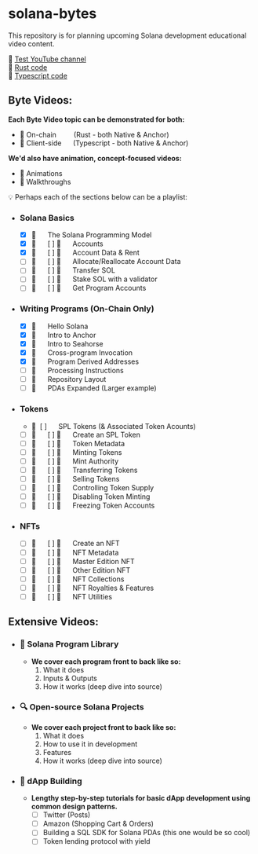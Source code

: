 # solana-bytes
This repository is for planning upcoming Solana development educational video content.

:movie_camera: [Test YouTube channel](https://www.youtube.com/channel/UCcP7lAKS6XOL_cczIfEqcHQ)   
:crab: [Rust code](https://github.com/solana-developers/program-examples)   
:space_invader: [Typescript code](https://github.com/solana-developers/web3-examples)   

## Byte Videos:
**Each Byte Video topic can be demonstrated for both:**
- :crab: On-chain         (Rust - both Native & Anchor)
- :space_invader: Client-side      (Typescript - both Native & Anchor)   

**We'd also have animation, concept-focused videos:**
- :star2: Animations   
- :helicopter: Walkthroughs

:bulb: Perhaps each of the sections below can be a playlist:
* ### Solana Basics
    * [x]  :star2:      The Solana Programming Model
    * [x]  :crab:      [ ]  :space_invader:      Accounts
    * [x]  :crab:      [ ]  :space_invader:      Account Data & Rent
    * [ ]  :crab:      [ ]  :space_invader:      Allocate/Reallocate Account Data
    * [ ]  :crab:      [ ]  :space_invader:      Transfer SOL
    * [ ]  :crab:      [ ]  :space_invader:      Stake SOL with a validator
    * [ ]  :crab:      [ ]  :space_invader:      Get Program Accounts
* ### Writing Programs (On-Chain Only)
    * [x]  :crab:      Hello Solana
    * [x]  :crab:      Intro to Anchor
    * [x]  :crab:      Intro to Seahorse
    * [x]  :crab:      Cross-program Invocation
    * [x]  :crab:      Program Derived Addresses
    * [ ]  :crab:      Processing Instructions
    * [ ]  :crab:      Repository Layout
    * [ ]  :crab:      PDAs Expanded (Larger example)
* ### Tokens
    * :star2:  [ ]      SPL Tokens (& Associated Token Acounts)
    * [ ]  :crab:      [ ]  :space_invader:      Create an SPL Token
    * [ ]  :crab:      [ ]  :space_invader:      Token Metadata
    * [ ]  :crab:      [ ]  :space_invader:      Minting Tokens
    * [ ]  :crab:      [ ]  :space_invader:      Mint Authority
    * [ ]  :crab:      [ ]  :space_invader:      Transferring Tokens
    * [ ]  :crab:      [ ]  :space_invader:      Selling Tokens
    * [ ]  :crab:      [ ]  :space_invader:      Controlling Token Supply
    * [ ]  :crab:      [ ]  :space_invader:      Disabling Token Minting
    * [ ]  :crab:      [ ]  :space_invader:      Freezing Token Accounts
* ### NFTs
    * [ ]  :crab:      [ ]  :space_invader:      Create an NFT
    * [ ]  :crab:      [ ]  :space_invader:      NFT Metadata
    * [ ]  :crab:      [ ]  :space_invader:      Master Edition NFT
    * [ ]  :crab:      [ ]  :space_invader:      Other Edition NFT
    * [ ]  :crab:      [ ]  :space_invader:      NFT Collections
    * [ ]  :crab:      [ ]  :space_invader:      NFT Royalties & Features
    * [ ]  :crab:      [ ]  :space_invader:      NFT Utilities

## Extensive Videos:
* ### :green_book: Solana Program Library
    * **We cover each program front to back like so:**
        1. What it does
        2. Inputs & Outputs
        3. How it works (deep dive into source)
* ### :mag: Open-source Solana Projects
    * **We cover each project front to back like so:**
        1. What it does
        2. How to use it in development
        2. Features
        3. How it works (deep dive into source)
* ### :hammer: dApp Building
    * **Lengthy step-by-step tutorials for basic dApp development using common design patterns.**
        * [ ] Twitter (Posts)
        * [ ] Amazon (Shopping Cart & Orders)
        * [ ] Building a SQL SDK for Solana PDAs (this one would be so cool)
        * [ ] Token lending protocol with yield
